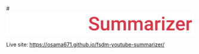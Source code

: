 #![ ](https://github.com/Osama671/fsdm-youtube-summarizer/blob/main/Readme%20Assets/logo-dark.png)

Live site: https://osama671.github.io/fsdm-youtube-summarizer/

